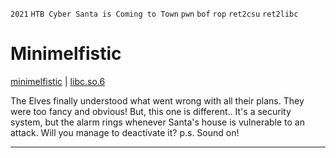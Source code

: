 `2021` `HTB Cyber Santa is Coming to Town` `pwn` `bof` `rop` `ret2csu` `ret2libc`  

# Minimelfistic
[minimelfistic](./minimelfistic) | [libc.so.6](./libc.so.6)

The Elves finally understood what went wrong with all their plans. They were too fancy and obvious!
But, this one is different.. It's a security system, but the alarm rings whenever Santa's house is
vulnerable to an attack. Will you manage to deactivate it? p.s. Sound on!
___
